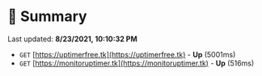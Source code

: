 # 📖 Summary
Last updated: **8/23/2021, 10:10:32 PM**

- `GET` [https://uptimerfree.tk](https://uptimerfree.tk) - **Up** (5001ms)
- `GET` [https://monitoruptimer.tk](https://monitoruptimer.tk) - **Up** (516ms)
